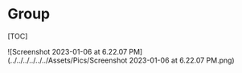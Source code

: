 # Group

[TOC]

![Screenshot 2023-01-06 at 6.22.07 PM](../../../../../../Assets/Pics/Screenshot 2023-01-06 at 6.22.07 PM.png)



